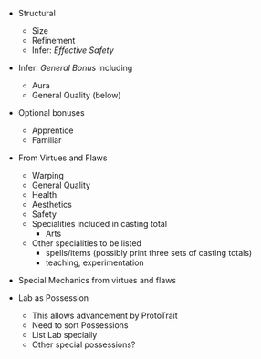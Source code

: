 

+ Structural
	+ Size
	+ Refinement
    + Infer: *Effective Safety*
+ Infer: *General Bonus* including
    + Aura
    + General Quality (below)
+ Optional bonuses
    + Apprentice
    + Familiar
+ From Virtues and Flaws
    + Warping
    + General Quality
    + Health
    + Aesthetics
    + Safety
    + Specialities included in casting total
        + Arts
    + Other specialities to be listed
        + spells/items (possibly print three sets of casting totals)
        + teaching, experimentation
+ Special Mechanics from virtues and flaws

+ Lab as Possession
	+ This allows advancement by ProtoTrait
	+ Need to sort Possessions
	+ List Lab specially
	+ Other special possessions?